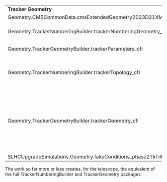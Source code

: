 <table>
  <tr>
    <td> <b> Tracker Geometry </b> </td>
    <td> <b> PixelTelescope geometry </b> </td>
    <td> <b> Notes </b> </td>
  </tr>

  <tr>
    <td> Geometry.CMSCommonData.cmsExtendedGeometry2023D21XML_cfi </td>
    <td> Geometry.TrackerPhase2TestBeam.Phase2TestBeamGeometryXML_cfi    </td>
    <td> DD Geometry. </td>
  </tr>

  <tr>
    <td> Geometry.TrackerNumberingBuilder.trackerNumberingGeometry_cfi  </td>
    <td> Geometry.TrackerPhase2TestBeam.telescopeGeometryNumbering_cfi    </td>
    <td> Geometry is ordered and DetIds are assigned. </td>
  </tr>

  <tr>
    <td> Geometry.TrackerGeometryBuilder.trackerParameters_cfi       </td>
    <td> Geometry.TrackerPhase2TestBeam.telescopeParameters_cfi      </td>
    <td> Read parameters from DD. </td>
  </tr>


  <tr>
    <td> Geometry.TrackerNumberingBuilder.trackerTopology_cfi   </td>
    <td>  Geometry.TrackerPhase2TestBeam.telescopeTopology_cfi         </td>
    <td>  Allow to get the layer, or plane, or whether a sensor is inner or outer, etc.. from a given DetId. </td>
  </tr>

  <tr>
    <td> Geometry.TrackerGeometryBuilder.trackerGeometry_cfi     </td>
    <td>  Geometry.TrackerPhase2TestBeam.telescopeGeometry_cfi          </td>
    <td>  Full geometry, as used by the Digitizer. NB: Already operational on telescope geometry, but needs to be renamed to telescopeGeometry_cfi and moved to Phase2TestBeam package. </td>
  </tr>

  <tr>
    <td> SLHCUpgradeSimulations.Geometry.fakeConditions_phase2TkTiltedBase_cff   </td>
    <td>   ?            </td>
    <td> Not tuned yet. </td>
  </tr>

</table>


The work so far more or less creates, for the telescope, the equivalent of the full TrackerNumberingBuilder and TrackerGeometry packages.
